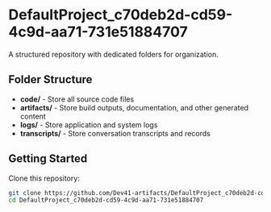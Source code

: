 # DefaultProject_c70deb2d-cd59-4c9d-aa71-731e51884707
A structured repository with dedicated folders for organization.

## Folder Structure

- **code/** - Store all source code files
- **artifacts/** - Store build outputs, documentation, and other generated content
- **logs/** - Store application and system logs
- **transcripts/** - Store conversation transcripts and records

## Getting Started

Clone this repository:
```bash
git clone https://github.com/Dev41-artifacts/DefaultProject_c70deb2d-cd59-4c9d-aa71-731e51884707
cd DefaultProject_c70deb2d-cd59-4c9d-aa71-731e51884707
```
